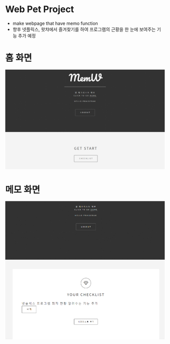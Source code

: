# Web Pet Project
- make webpage that have memo function
- 향후 넷플릭스, 왓챠에서 즐겨찾기를 하여 프로그램의 근황을 한 눈에 보여주는 기능 추가 예정



# 홈 화면 

![home](https://github.com/PraiseBak/PetProject-Memo_Web/blob/master/app/images/home.PNG?raw=true)









# 메모 화면

![memo](https://github.com/PraiseBak/PetProject-Memo_Web/blob/master/app/images/check_list.PNG?raw=true)





